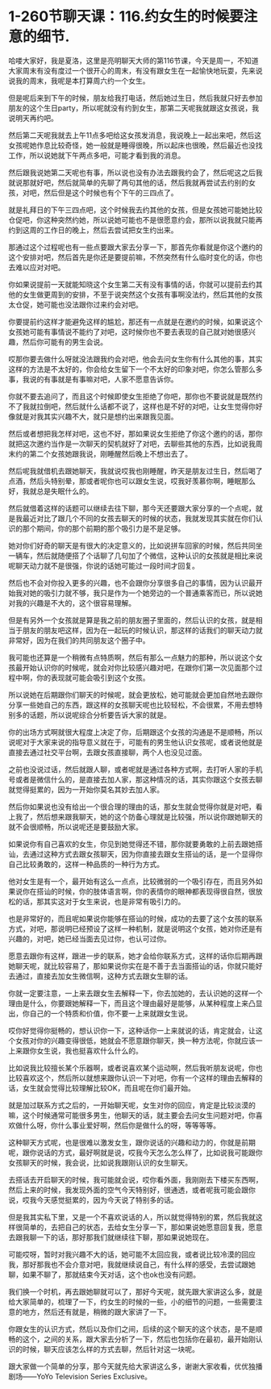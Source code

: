 # 1-260节聊天课：116.约女生的时候要注意的细节.

哈喽大家好，我是夏洛，这里是亮明聊天大师的第116节课，今天是周一，不知道大家周末有没有度过一个很开心的周末，有没有跟女生在一起愉快地玩耍，先来说说我的周末，我呢是本打算周六约一个女生。

但是呢后来到下午的时候，朋友给我打电话，然后她过生日，然后我就只好去参加朋友的这个生日party，所以呢就没有约到女生，那第二天呢我就跟这女孩说，我说明天再约吧。

然后第二天呢我就去上午11点多吧给这女孩发消息，我说晚上一起出来吧，然后这女孩呢她作息比较奇怪，她一般就是睡得很晚，所以起床也很晚，然后最近也没找工作，所以说她就下午两点多吧，可能才看到我的消息。

然后跟我说她第二天呢也有事，所以说也没有办法去跟我约会了，然后呢这之后我就说那就好吧，然后就简单的先聊了两句其他的话，然后我就再尝试去约别的女孩，对吧，然后但是这个时候也有个下午的三四点了。

就是礼拜日的下午三四点吧，这个时候我去约其他的女孩，但是女孩她可能她比较仓促吧，你这种突然约她，所以说她可能也不是很愿意约会，那所以说我就只能再约到这周的工作日的晚上，然后去尝试把女生约出来。

那通过这个过程呢也有一些点要跟大家去分享一下，那首先你看就是你这个邀约的这个安排对吧，然后首先是你还是要提前嘛，不然突然有什么临时变化的话，你也去难以应对对吧。

你如果说提前一天就能知晓这个女生第二天有没有事情的话，你就可以提前去约其他的女生做更周到的安排，不至于说突然这个女孩有事啊没法约，然后其他的女孩太仓促，她可能也没法跟你过来约会对吧。

你要提前约这样才能避免这样的尴尬，那还有一点就是在邀约的时候，如果说这个女孩她可能有事情说不能约了对吧，这时候你也不要去表现的自己就对她很感兴趣，然后你可能有的男生会说。

哎那你要去做什么呀就没法跟我约会对吧，他会去问女生你有什么其他的事，其实这样的方法是不太好的，你会给女生留下一个不太好的印象对吧，你怎么管那么多事，我说的有事就是有事嘛对吧，人家不愿意告诉你。

你就不要去追问了，而且这个时候即使女生拒绝了你吧，那你也不要说就是既然约不了我就拉倒吧，然后就什么话都不说了，这样也是不好的对吧，让女生觉得你好像就是对我其实兴趣不大，就只是想约出来跟我见面。

然后或者想把我怎样对吧，这也不好，那如果说女生拒绝了你这个邀约的话，那你就把这次邀约当作是一次聊天的契机就好了对吧，去聊些其他的东西，比如说我周末约的第二个女孩她跟我说，刚睡醒然后晚上不想出去了。

然后呢我就借机去跟她聊天，我就说哎我也刚睡醒，昨天是朋友过生日，然后喝了点酒，然后头特别晕，那或者呢你也可以跟女生说，哎我好羡慕你啊，睡眠那么好，我就总是失眠什么的。

然后就借着这样的话题可以继续去往下聊，那今天还要跟大家分享的一个点呢，就是我最近对比了跟几个不同的女孩去聊天的时候的状态，我就发现其实就在你们认识的那个期间，你的那个前期的那个吸引力是不是足够。

她对你们好奇的聊天是有很大的决定意义的，比如说拼车回家的时候，然后共同坐一辆车，然后就随便搭了个话聊了几句加了个微信，这种认识的女孩就是相比来说呢聊天动力就不是很强，你说的话她可能过一段时间才回复。

然后也不会对你投入更多的兴趣，也不会跟你分享很多自己的事情，因为认识最开始我对她的吸引力就不够，我只是作为一个她旁边的一个普通乘客而已，所以说她对我的兴趣是不大的，这个很容易理解。

但是有另外一个女孩就是算是我之前的朋友圈子里面的，然后认识的女孩，就是相当于朋友的朋友吧这样，因为在一起玩的时候认识，那这样的话我们的聊天动力就非常好，因为在我们的共同朋友这个圈子中。

我可能也还算是一个稍微有点特质啊，然后有那么一点魅力的那种，所以说这个女孩最开始认识你的时候呢，就会对你比较感兴趣对吧，在跟你们第一次见面那个过程中啊，你的表现就可能会吸引到这个女孩。

所以说她在后期跟你们聊天的时候呢，就会更放松，她可能就会更加自然地去跟你分享一些她自己的东西，跟这样的女孩聊天呢也比较轻松，不会很累，不用去想特别多的话题，所以说呢综合分析要告诉大家的就是。

你的出场方式啊就很大程度上决定了你，后期跟这个女孩的沟通是不是顺畅，所以说呢对于大家来说的指导意义就在于，可能有的男生他认识女孩呢，或者说他就是直接去通过社交平台啊，去跟女孩直接聊，两个人也没见过面。

之前也没说过话，然后就跟人聊，或者呢就是通过各种方式啊，去打听人家的手机号或者是微信什么的，是直接去加人家，那这种情况的话，其实你跟这个女孩去聊就觉得挺累的，因为一开始你莫名其妙去加人家。

然后你如果说也没有给出一个很合理的理由的话，那女生就会觉得你就是对吧，看上我了，然后想来跟我聊天，她的这个防备心理就是比较强，所以说你跟她聊天的就不会很顺畅，所以说呢还是要鼓励大家。

如果说你有自己喜欢的女生，你见到她觉得还不错，那你就要勇敢的上前去跟她搭讪，去通过这种方式去跟女孩聊天，因为你直接去跟女生搭讪的话，是一个显得你自己比较勇敢的，这样一种品质的一种行为方式。

他对女生是有一个，最开始有这么一点点，比较微弱的一个吸引存在，而且另外如果说你在搭讪的时候，你的肢体语言啊，你的表情你的眼神都表现得很自然，很放松的话，那其实这对于女生来说，也是非常有吸引力的。

也是非常好的，而且呢如果说你能够在搭讪的时候，成功的去要了这个女孩的联系方式，对吧，那说明已经预设了这样一种机制，就是说明这个女孩，她对你还是有兴趣的，对吧，她已经当面去见过你，也认可过你。

愿意去跟你有这样，跟进一步的联系，她才会给你联系方式，这样的话你后期再跟她聊天呢，就比较容易了，那如果说你实在是不善于去当面搭讪的话，你就只能好去通过，直接去加女生微信啊，这种方式去跟女生聊的话。

你就一定要注意，一上来去跟女生去解释一下，你去加她的，去认识她的这样一个理由是什么，你要跟她解释一下，而且这个理由最好是能够，从某种程度上来凸显出，你自己的一个特质和价值，你不要一上来就跟女生说。

哎你好觉得你挺畅的，想认识你一下，这种话你一上来就说的话，肯定就会，让这个女孩对你的兴趣变得很低，她就会不愿意跟你聊天，换一种方法呢，你就应该一上来跟你女生说，我也挺喜欢什么什么的。

比如说我比较擅长某个乐器啊，或者说喜欢某个运动啊，然后我听朋友说呢，你也比较喜欢这个，然后所以就想来跟你认识一下对吧，你有一个这样的理由去解释的话，女生就会觉得比较理解比较OK，而且呢在你们最开始。

就是加过联系方式之后的，一开始聊天呢，女生对你的回应，肯定是比较淡漠的嘛，这个时候通常可能很多男生，他聊天的话，就主要会去问女生问题对吧，你喜欢做什么呀，你什么事业爱好啊，然后你是做什么的呀，等等等等。

这种聊天方式呢，也是很难以激发女生，跟你说话的兴趣和动力的，你就是前期呢，跟你说话的方式，最好啊就是说，哎我今天怎么怎么样了，比如说我可能跟你女孩聊天的时候，我会说，比如说我跟刚认识的女生聊天。

去搭话去开启聊天的时候，我可能就会说，哎你看外面，我刚刚去下楼买东西啊，然后上来的时候，我发现外面的空气今天特别好，很通透，或者呢我可能会跟你说，哎我今天感觉挺累的，因为今天说了特别多的话。

但是我其实私下里，又是一个不喜欢说话的人，所以就觉得特别的累，然后我就这样很简单的，去把自己的状态，去给女生分享一下，那如果说她愿意回复我，愿意去跟我聊一下的话，那好那我们就继续往下聊，那如果说她现在。

可能哎呀，暂时对我兴趣不大的话，她可能不太回应我，或者说比较冷漠的回应我，那好那我也不会介意对吧，我就继续说自己，有什么样的感受，去尝试跟她聊，如果不聊了，那就结束今天对话，这个也ok也没有问题。

我们换一个时机，再去跟她聊就可以了，那好今天呢，就先跟大家讲这么多，就是给大家简单的，梳理了一下，约女生的时候的一些，小的细节的问题，一些需要注意的地方，然后还有就是，稍微的跟大家讲了一下。

你跟女生的认识方式，然后以及你们之间，后续的这个聊天的这个状态，是不是顺畅的这个，之间的关系，跟大家去分析了一下，然后也包括你在最初，最开始刚认识的时候，聊天应该怎么样的方式去聊，然后针对这一块呢。

跟大家做一个简单的分享，那今天就先给大家讲这么多，谢谢大家收看，优优独播剧场——YoYo Television Series Exclusive。

